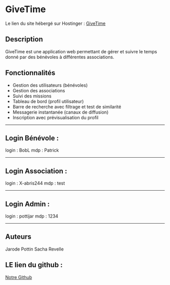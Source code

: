 # GiveTime
Le lien du site hébergé sur Hostinger : [GiveTime](https://givetime.jarodep.fr/index.html)


## Description
GiveTime est une application web permettant de gérer et suivre le temps donné par des bénévoles à différentes associations.

## Fonctionnalités
- Gestion des utilisateurs (bénévoles)
- Gestion des associations
- Suivi des missions
- Tableau de bord (profil utilisateur)
- Barre de recherche avec filtrage et test de similarité
- Messagerie instantanée (canaux de diffusion)
- Inscription avec prévisualisation du profil

---------------------------------
## Login Bénévole : 
login : BobL
mdp : Patrick

---------------------------------

## Login Association : 
login : X-abris244
mdp : test

---------------------------------

## Login Admin : 
login : pottijar
mdp : 1234

---------------------------------

## Auteurs

Jarode Pottin 
Sacha Revelle

## LE lien du github : 
[Notre Github](https://github.com/RevTaj/GiveTime)
